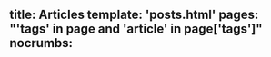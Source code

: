 title: Articles
template: 'posts.html'
pages: "'tags' in page and 'article' in page['tags']"
nocrumbs:
---
